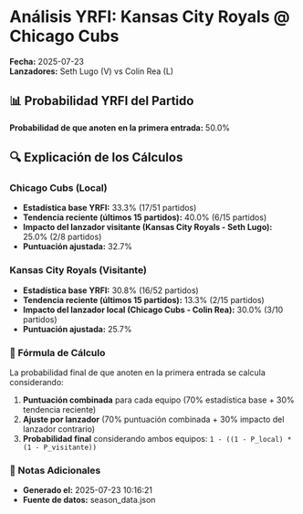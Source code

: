 # Análisis YRFI: Kansas City Royals @ Chicago Cubs

**Fecha:** 2025-07-23  
**Lanzadores:** Seth Lugo (V) vs Colin Rea (L)

## 📊 Probabilidad YRFI del Partido

**Probabilidad de que anoten en la primera entrada:** 50.0%

## 🔍 Explicación de los Cálculos

### Chicago Cubs (Local)
- **Estadística base YRFI:** 33.3% (17/51 partidos)
- **Tendencia reciente (últimos 15 partidos):** 40.0% (6/15 partidos)
- **Impacto del lanzador visitante (Kansas City Royals - Seth Lugo):** 25.0% (2/8 partidos)
- **Puntuación ajustada:** 32.7%

### Kansas City Royals (Visitante)
- **Estadística base YRFI:** 30.8% (16/52 partidos)
- **Tendencia reciente (últimos 15 partidos):** 13.3% (2/15 partidos)
- **Impacto del lanzador local (Chicago Cubs - Colin Rea):** 30.0% (3/10 partidos)
- **Puntuación ajustada:** 25.7%

### 📝 Fórmula de Cálculo

La probabilidad final de que anoten en la primera entrada se calcula considerando:
1. **Puntuación combinada** para cada equipo (70% estadística base + 30% tendencia reciente)
2. **Ajuste por lanzador** (70% puntuación combinada + 30% impacto del lanzador contrario)
3. **Probabilidad final** considerando ambos equipos: `1 - ((1 - P_local) * (1 - P_visitante))`

### 📌 Notas Adicionales

- **Generado el:** 2025-07-23 10:16:21
- **Fuente de datos:** season_data.json
